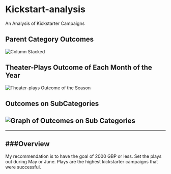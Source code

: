 # Kickstart-analysis
An Analysis of Kickstarter Campaigns
## Parent Category Outcomes
![Column Stacked](https://user-images.githubusercontent.com/101272613/158873773-fc345fed-dc92-455f-96ba-b06aa51ac9f1.png)
## Theater-Plays Outcome of Each Month of the Year
![Theater-plays Outcome of the Season](https://user-images.githubusercontent.com/101272613/158874388-bc7c05d4-44f8-4873-8f9c-6fb2755b3235.png)
## Outcomes on SubCategories
![Graph of Outcomes on Sub Categories](https://user-images.githubusercontent.com/101272613/158874683-dd0f08aa-f1af-4b5e-be29-72b3651d27a0.png)
---
---
###Overview
---
My recommendation is to have the goal of 2000 GBP or less.  Set the plays out during May or June. Plays are the highest kickstarter campaigns that were successful. 
